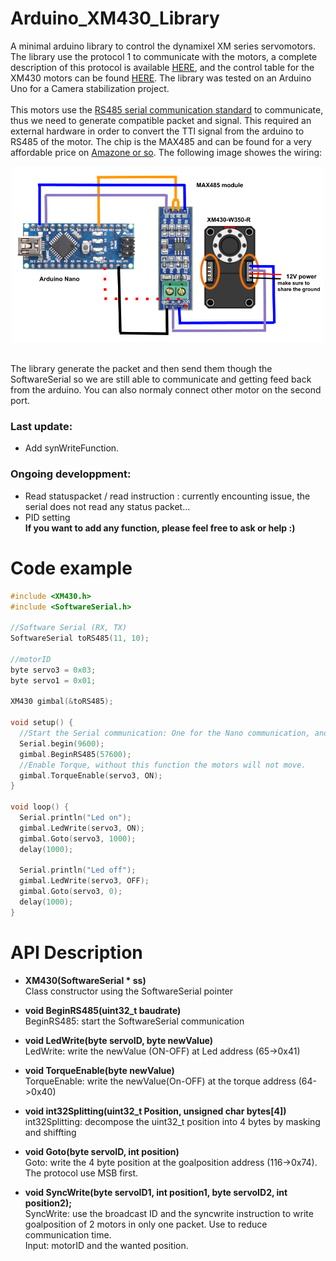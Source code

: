 # Arduino_XM430_Library
A minimal arduino library to control the dynamixel XM series servomotors. 
<br/>The library use the protocol 1 to communicate with the motors, a complete description of this protocol is available [HERE](http://emanual.robotis.com/docs/en/dxl/protocol1/), and the control table for the XM430 motors can be found [HERE](http://emanual.robotis.com/docs/en/dxl/x/xm430-w350/). The library was tested on an Arduino Uno for a Camera stabilization project.
<br/>
<br/> This motors use the [RS485 serial communication standard](https://en.wikipedia.org/wiki/RS-485) to communicate, thus we need to generate compatible packet and signal. This required an external hardware in order to convert the TTl signal from the arduino to RS485 of the motor. The chip is the MAX485 and can be found for a very affordable price on [Amazone or so](https://www.amazon.co.jp/dp/B014MBRC9Y/ref=asc_df_B014MBRC9Y2543006/?tag=jpgo-22&creative=9315&creativeASIN=B014MBRC9Y&linkCode=df0&hvadid=280311208557&hvpos=1o1&hvnetw=g&hvrand=6514494582976950370&hvpone=&hvptwo=&hvqmt=&hvdev=c&hvdvcmdl=&hvlocint=&hvlocphy=1028824&hvtargid=pla-555087944344).
The following image showes the wiring:
<p align="center">
  <img src="/images/max485Wiring.png" width="500">
</p>
<br/> The library generate the packet and then send them though the SoftwareSerial so we are still able to communicate and getting feed back from the arduino. You can also normaly connect other motor on the second port.</br>

### Last update:
* Add synWriteFunction.

### Ongoing developpment:
* Read statuspacket / read instruction : currently encounting issue, the serial does not read any status packet...
* PID setting
<br/>__If you want to add any function, please feel free to ask or help :)__

# Code example
```c
#include <XM430.h>
#include <SoftwareSerial.h>

//Software Serial (RX, TX)
SoftwareSerial toRS485(11, 10);

//motorID
byte servo3 = 0x03;
byte servo1 = 0x01;

XM430 gimbal(&toRS485);

void setup() {
  //Start the Serial communication: One for the Nano communication, and the other for the RS485
  Serial.begin(9600);
  gimbal.BeginRS485(57600);
  //Enable Torque, without this function the motors will not move.
  gimbal.TorqueEnable(servo3, ON);
}

void loop() {
  Serial.println("Led on");
  gimbal.LedWrite(servo3, ON);
  gimbal.Goto(servo3, 1000);
  delay(1000);
  
  Serial.println("Led off");
  gimbal.LedWrite(servo3, OFF);
  gimbal.Goto(servo3, 0);
  delay(1000);
}
```
# API Description
* __XM430(SoftwareSerial * ss)__
<br/>Class constructor using the SoftwareSerial pointer

* __void BeginRS485(uint32_t baudrate)__
<br/> BeginRS485: start the SoftwareSerial communication

* __void LedWrite(byte servoID, byte newValue)__
<br/>LedWrite: write the newValue (ON-OFF) at Led address (65->0x41)

* __void TorqueEnable(byte newValue)__
<br /> TorqueEnable: write the newValue(On-OFF) at the torque address (64->0x40)

* __void int32Splitting(uint32_t Position, unsigned char bytes[4])__
<br/>int32Splitting: decompose the uint32_t position into 4 bytes by masking and shiffting

* __void Goto(byte servoID, int position)__
 <br/>Goto: write the 4 byte position at the goalposition address (116->0x74). The protocol use MSB first.

* __void SyncWrite(byte servoID1, int position1, byte servoID2, int position2);__
<br/>SyncWrite: use the broadcast ID and the syncwrite instruction to write goalposition of 2 motors in only one packet. Use to reduce communication time.
<br/>Input: motorID and the wanted position.
